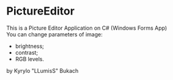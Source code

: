 # PictureEditor
This is a Picture Editor Application on C# (Windows Forms App)  
You can change parameters of image:  
* brightness;  
* contrast;  
* RGB levels.  
  
by Kyrylo "LLumisS" Bukach
